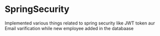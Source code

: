# SpringSecurity
Implemented various things related to spring security like JWT token aur Email varification while new employee added  in the databaase
